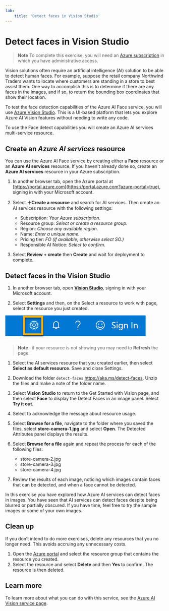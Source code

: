 ```yaml
---
lab:
    title: 'Detect faces in Vision Studio​'
---
```


# Detect faces in Vision Studio

> **Note**
> To complete this exercise, you will need an [Azure subscription](https://azure.microsoft.com/free?azure-portal=true) in which you have administrative access.

Vision solutions often require an artificial intelligence (AI) solution to be able to detect human faces. For example, suppose the retail company Northwind Traders wants to locate where customers are standing in a store to best assist them. One way to accomplish this is to determine if there are any faces in the images, and if so, to return the bounding box coordinates that show their location.

To test the face detection capabilities of the Azure AI Face service, you will use [Azure Vision Studio](https://portal.vision.cognitive.azure.com/). This is a UI-based platform that lets you explore Azure AI Vision features without needing to write any code.

To use the Face detect capabilities you will create an Azure AI services multi-service resource.

## Create an *Azure AI services* resource

You can use the Azure AI Face service by creating either a **Face** resource or an **Azure AI services** resource. If you haven't already done so, create an **Azure AI services** resource in your Azure subscription.

1. In another browser tab, open the Azure portal at [https://portal.azure.com](https://portal.azure.com?azure-portal=true), signing in with your Microsoft account.

1. Select **&#65291;Create a resource** and search for AI services. Then create an AI services resource with the following settings:
    - Subscription: *Your Azure subscription*.
    - Resource group: *Select or create a resource group*.
    - Region: *Choose any available region*.
    - Name: *Enter a unique name.*
    - Pricing tier: *FO (if available, otherwise select SO.)*
    - Responsible AI Notice: *Select to confirm*.

1. Select **Review + create** then **Create** and wait for deployment to complete.

## Detect faces in the Vision Studio

1. In another browser tab, open [**Vision Studio**](https://portal.vision.cognitive.azure.com?azure-portal=true), signing in with your Microsoft account.

1. Select **Settings** and then, on the Select a resource to work with page, select the resource you just created.  

 ![An image of the text in the image outlined](media/create-face-solutions/settings-toggle.png)

> **Note** : if your resource is not showing you may need to **Refresh** the page.

1. Select the AI services resource that you created earlier, then select **Select as default resource**. Save and close Settings.

1. Download the folder `detect-faces` https://aka.ms/detect-faces. Unzip the files and make a note of the folder name.

1. Select **Vision Studio** to return to the Get Started with Vision page, and then select **Face** to display the Detect Faces in an image panel. Select **Try it out**.

1. Select to acknowledge the message about resource usage.

1. Select **Browse for a file**, navigate to the folder where you saved the files, select **store-camera-1.jpg** and select **Open**. The Detected Attributes panel displays the results.

1. Select **Browse for a file** again and repeat the process for each of the following files:
    - store-camera-2.jpg
    - store-camera-3.jpg
    - store-camera-4.jpg

1. Review the results of each image, noticing which images contain faces that can be detected, and when a face cannot be detected.

In this exercise you have explored how Azure AI services can detect faces in images. You have seen that AI services can detect faces despite being blurred or partially obscured. If you have time, feel free to try the sample images or some of your own images.

## Clean up

If you don’t intend to do more exercises, delete any resources that you no longer need. This avoids accruing any unnecessary costs.

1. Open the [Azure portal](https://portal.azure.com) and select the resource group that contains the resource you created.
1. Select the resource and select **Delete** and then **Yes** to confirm. The resource is then deleted.

## Learn more

To learn more about what you can do with this service, see the [Azure AI Vision service page](https://azure.microsoft.com/products/ai-services/ai-vision/).
